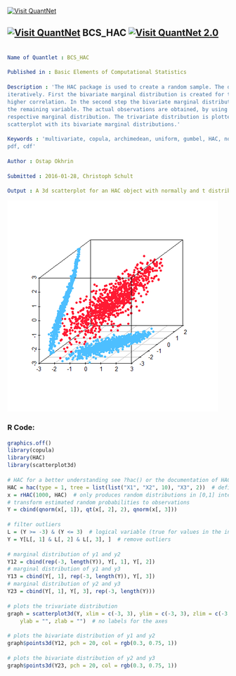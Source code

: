 
[<img src="https://github.com/QuantLet/Styleguide-and-FAQ/blob/master/pictures/banner.png" width="888" alt="Visit QuantNet">](http://quantlet.de/)

## [<img src="https://github.com/QuantLet/Styleguide-and-FAQ/blob/master/pictures/qloqo.png" alt="Visit QuantNet">](http://quantlet.de/) **BCS_HAC** [<img src="https://github.com/QuantLet/Styleguide-and-FAQ/blob/master/pictures/QN2.png" width="60" alt="Visit QuantNet 2.0">](http://quantlet.de/)

```yaml

Name of Quantlet : BCS_HAC

Published in : Basic Elements of Computational Statistics

Description : 'The HAC package is used to create a random sample. The distribution is created
iteratively. First the bivariate marginal distribution is created for the variables, which have a
higher correlation. In the second step the bivariate marginal distribution is stacked together with
the remaining variable. The actual observations are obtained, by using the quantile function of the
respective marginal distribution. The trivariate distribution is plotted in a three dimensional
scatterplot with its bivariate marginal distributions.'

Keywords : 'multivariate, copula, archimedean, uniform, gumbel, HAC, normal, student, distribution,
pdf, cdf'

Author : Ostap Okhrin

Submitted : 2016-01-28, Christoph Schult

Output : A 3d scatterplot for an HAC object with normally and t distributed margins.

```

![Picture1](BCS_HAC.png)


### R Code:
```r
graphics.off()
library(copula)
library(HAC)
library(scatterplot3d)

# HAC for a better understanding see ?hac() or the documentation of HAC
HAC = hac(type = 1, tree = list(list("X1", "X2", 10), "X3", 2))  # defines the structure of the object
x = rHAC(1000, HAC)  # only produces random distributions in [0,1] interval
# transform estimated random probabilities to observations
Y = cbind(qnorm(x[, 1]), qt(x[, 2], 2), qnorm(x[, 3]))

# filter outliers
L = (Y >= -3) & (Y <= 3)  # logical variable (true for values in the interval)
Y = Y[L[, 1] & L[, 2] & L[, 3], ]  # remove outliers

# marginal distribution of y1 and y2
Y12 = cbind(rep(-3, length(Y)), Y[, 1], Y[, 2])
# marginal distribution of y1 and y3
Y13 = cbind(Y[, 1], rep(-3, length(Y)), Y[, 3])
# marginal distribution of y2 and y3
Y23 = cbind(Y[, 1], Y[, 3], rep(-3, length(Y)))

# plots the trivariate distribution
graph = scatterplot3d(Y, xlim = c(-3, 3), ylim = c(-3, 3), zlim = c(-3, 3), pch = 20, color = rgb(1, 0.1, 0.2), xlab = "", 
    ylab = "", zlab = "")  # no labels for the axes

# plots the bivariate distribution of y1 and y2
graph$points3d(Y12, pch = 20, col = rgb(0.3, 0.75, 1))

# plots the bivariate distribution of y2 and y3
graph$points3d(Y23, pch = 20, col = rgb(0.3, 0.75, 1))

```
